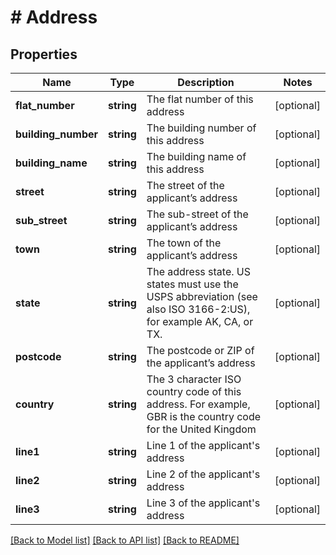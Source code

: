 # # Address

## Properties

Name | Type | Description | Notes
------------ | ------------- | ------------- | -------------
**flat_number** | **string** | The flat number of this address | [optional]
**building_number** | **string** | The building number of this address | [optional]
**building_name** | **string** | The building name of this address | [optional]
**street** | **string** | The street of the applicant’s address | [optional]
**sub_street** | **string** | The sub-street of the applicant’s address | [optional]
**town** | **string** | The town of the applicant’s address | [optional]
**state** | **string** | The address state. US states must use the USPS abbreviation (see also ISO 3166-2:US), for example AK, CA, or TX. | [optional]
**postcode** | **string** | The postcode or ZIP of the applicant’s address | [optional]
**country** | **string** | The 3 character ISO country code of this address. For example, GBR is the country code for the United Kingdom | [optional]
**line1** | **string** | Line 1 of the applicant&#39;s address | [optional]
**line2** | **string** | Line 2 of the applicant&#39;s address | [optional]
**line3** | **string** | Line 3 of the applicant&#39;s address | [optional]

[[Back to Model list]](../../README.md#models) [[Back to API list]](../../README.md#endpoints) [[Back to README]](../../README.md)
